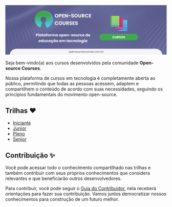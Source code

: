![Banner](https://raw.githubusercontent.com/opensource-courses/.github/main/banners/banner-courses.png)

Seja bem-vindo(a) aos cursos desenvolvidos pela comunidade **Open-source Courses**.

Nossa plataforma de cursos em tecnologia é completamente aberta ao público, permitindo que todas as pessoas acessem, adaptem e compartilhem o conteúdo de acordo com suas necessidades, seguindo os princípios fundamentais do movimento open-source.

## Trilhas ❤️

- [Iniciante](./Trilhas/Iniciante/)
- [Junior](./Trilhas/Junior/)
- [Pleno](./Trilhas/Pleno/)
- [Senior](./Trilhas/Senior/)

## Contribuição ✨

Você pode acessar todo o conhecimento compartilhado nas trilhas e também contribuir com seus próprios conhecimentos que considera relevantes e que beneficiarão outros desenvolvedores.

Para contribuir, você pode seguir o [Guia do Contribuidor](https://github.com/opensource-courses/.github/blob/main/CONTRIBUTING.md), nela receberá orientações para fazer sua contribuição. Vamos juntos democratizar nossos conhecimentos para construção de um futuro melhor.
